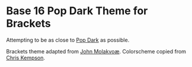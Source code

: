 Base 16 Pop Dark Theme for Brackets
============================

Attempting to be as close to [Pop Dark](http://chriskempson.github.io/base16/#pop) as possible.

Brackets theme adapted from [John Molakvoæ](https://github.com/skjnldsv/default-dark).
Colorscheme copied from [Chris Kempson](http://chriskempson.com).
